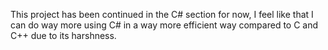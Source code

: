 This project has been continued in the C# section for now, I feel like that I can do way more using C# in a way more efficient way compared to C and C++ due to its harshness. 
